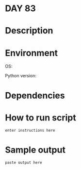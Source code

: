 
# DAY 83

# Description

# Environment
OS:

Python version:

# Dependencies

# How to run script
```
enter instructions here
```

# Sample output
```
paste output here
```
